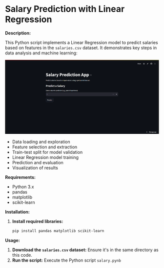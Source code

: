 # Salary Prediction with Linear Regression

**Description:**

This Python script implements a Linear Regression model to predict salaries based on features in the `salaries.csv` dataset. It demonstrates key steps in data analysis and machine learning:

![](Capture.PNG)

* Data loading and exploration
* Feature selection and extraction
* Train-test split for model validation
* Linear Regression model training
* Prediction and evaluation
* Visualization of results

**Requirements:**

* Python 3.x
* pandas
* matplotlib
* scikit-learn

**Installation:**

1. **Install required libraries:**
   ```bash
   pip install pandas matplotlib scikit-learn

**Usage:**

1. **Download the `salaries.csv` dataset:** Ensure it's in the same directory as this code.
2. **Run the script:** Execute the Python script `salary.pynb`
